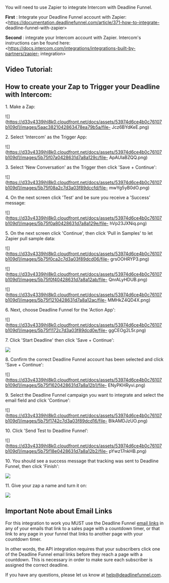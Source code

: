 You will need to use Zapier to integrate Intercom with Deadline Funnel.

**First** : Integrate your Deadline Funnel account with Zapier:  
<https://documentation.deadlinefunnel.com/article/371-how-to-integrate-
deadline-funnel-with-zapier>

**Second** : integrate your Intercom account with Zapier. Intercom's
instructions can be found here:  
<https://docs.intercom.com/integrations/integrations-built-by-partners/zapier-
integration>

## Video Tutorial:

## How to create your Zap to Trigger your Deadline with Intercom:

1\.  Make a Zap: 

![](https://d33v4339jhl8k0.cloudfront.net/docs/assets/53974d6ce4b0c76107b109d1/images/5aac3821042863478ea79b5a/file-
Jcz6BYdKeE.png)


2\. Select 'Intercom' as the Trigger App: 

![](https://d33v4339jhl8k0.cloudfront.net/docs/assets/53974d6ce4b0c76107b109d1/images/5b75f07a0428631d7a8a129c/file-
ApAUlaBZQQ.png)


3\. Select 'New Conversation' as the Trigger then click 'Save + Continue': 

![](https://d33v4339jhl8k0.cloudfront.net/docs/assets/53974d6ce4b0c76107b109d1/images/5b75f08a2c7d3a03f89dccfd/file-
mwYg5yB0dO.png)


4\. On the next screen click 'Test' and be sure you receive a 'Success' message: 

![](https://d33v4339jhl8k0.cloudfront.net/docs/assets/53974d6ce4b0c76107b109d1/images/5b75f0a80428631d7a8a129e/file-
hVp23JXNiq.png)


5\. On the next screen click 'Continue', then click 'Pull in Samples' to let Zapier pull sample data: 

![](https://d33v4339jhl8k0.cloudfront.net/docs/assets/53974d6ce4b0c76107b109d1/images/5b75f0ca2c7d3a03f89dcd06/file-
grsOOHRYP3.png)

![](https://d33v4339jhl8k0.cloudfront.net/docs/assets/53974d6ce4b0c76107b109d1/images/5b75f0f40428631d7a8a12ab/file-
QnrALyHDUB.png)

![](https://d33v4339jhl8k0.cloudfront.net/docs/assets/53974d6ce4b0c76107b109d1/images/5b75f1210428631d7a8a12ac/file-
MMHkZ4QD4X.png)


6\. Next, choose Deadline Funnel for the 'Action App': 

![](https://d33v4339jhl8k0.cloudfront.net/docs/assets/53974d6ce4b0c76107b109d1/images/5b75f1172c7d3a03f89dcd0e/file-
ggCEOg2L5r.png)


7\. Click 'Start Deadline' then click 'Save + Continue': 

![](https://d33v4339jhl8k0.cloudfront.net/docs/assets/53974d6ce4b0c76107b109d1/images/5b75f1370428631d7a8a12ae/file-A8EAjTpHNR.png)


8\. Confirm the correct Deadline Funnel account has been selected and click 'Save + Continue': 

![](https://d33v4339jhl8k0.cloudfront.net/docs/assets/53974d6ce4b0c76107b109d1/images/5b75f1620428631d7a8a12b1/file-
ENyPKHRyvi.png)


9\. Select the Deadline Funnel campaign you want to integrate and select the email field and click 'Continue': 

![](https://d33v4339jhl8k0.cloudfront.net/docs/assets/53974d6ce4b0c76107b109d1/images/5b75f1742c7d3a03f89dcd16/file-
BIkAMDJzUO.png)


10\. Click 'Send Test to Deadline Funnel’: 

![](https://d33v4339jhl8k0.cloudfront.net/docs/assets/53974d6ce4b0c76107b109d1/images/5b75f18e0428631d7a8a12b2/file-
pYwz17nkHB.png)


10\. You should see a success message that tracking was sent to Deadline Funnel, then click 'Finish': 

![](https://d33v4339jhl8k0.cloudfront.net/docs/assets/53974d6ce4b0c76107b109d1/images/5b75f1a60428631d7a8a12b3/file-v0vXXGyQPR.png)

11\.  Give your zap a name and turn it on: 

![](https://d33v4339jhl8k0.cloudfront.net/docs/assets/53974d6ce4b0c76107b109d1/images/5b75f1b72c7d3a03f89dcd1b/file-F57JP7TWpp.png)

## Important Note about Email Links

For this integration to work you MUST use the Deadline Funnel  [email
links](http://documentation.deadlinefunnel.com/article/16-expiring-links) in
any of your emails that link to a sales page with a countdown timer, or that
link to any page in your funnel that links to another page with your countdown
timer.

In other words, the API integration requires that your subscribers click one
of the Deadline Funnel email links before they reach a page with a countdown.
This is necessary in order to make sure each subscriber is assigned the
correct deadline.

If you have any questions, please let us know at
[help@deadlinefunnel.com](mailto:mailto:help@deadlinefunnel.com).

